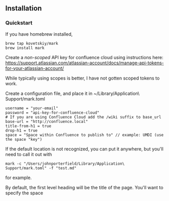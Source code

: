 ## Installation

### Quickstart
If you have homebrew installed, 
```
brew tap kovetskiy/mark
brew install mark
```

Create a *non-scoped* API key for confluence cloud using instructions here: 
https://support.atlassian.com/atlassian-account/docs/manage-api-tokens-for-your-atlassian-account/

While typically using scopes is better, I have not gotten scoped tokens to work. 

Create a configuration file, and place it in ~/Library/Application\ Support/mark.toml

```
username = "your-email"
password = "api-key-for-confluence-cloud"
# If you are using Confluence Cloud add the /wiki suffix to base_url
base-url = "http://confluence.local"
title-from-h1 = true
drop-h1 = true
space = "Space within Confluence to publish to" // example: UMDI (use the space "key")
```
If the default location is not recognized, you can put it anywhere, but you'll need to call it out with 

```
mark -c "/Users/johnporterfield/Library/Application\ Support/mark.toml" -f "test.md"
```
for example. 

By default, the first level heading will be the title of the page. You'll want to specify the space 